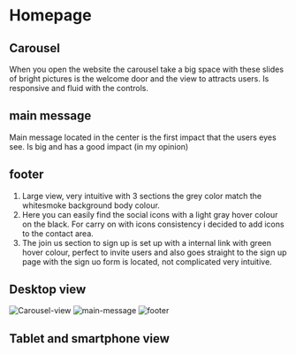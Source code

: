 # Homepage

## Carousel
 When you open the website the carousel take a big space with these slides of bright pictures is the welcome door and the view to attracts users. 
Is responsive and fluid with the controls.
## main message
 Main message located in the center is the first impact that the users eyes see. Is big and has a good impact (in my opinion)
## footer
1. Large view, very intuitive with 3 sections the grey color match the whitesmoke background body colour.
2. Here you can easily find the social icons with a light gray hover colour on the black. 
For carry on with icons consistency i decided to add icons to the contact area.
3. The join us section to sign up is set up with a internal link with green hover colour, perfect to invite users and also goes straight to the sign up page with the sign uo form is located, not complicated very intuitive.


## Desktop view 

![Carousel-view](https://res.cloudinary.com/anto8913/image/upload/v1613503161/carousel_g4ex1e.jpg)
![main-message](https://res.cloudinary.com/anto8913/image/upload/v1613504057/main-message_bk1sli.jpg)
![footer](https://res.cloudinary.com/anto8913/image/upload/v1613504162/footer_lzfrnu.jpg)

## Tablet and smartphone view




